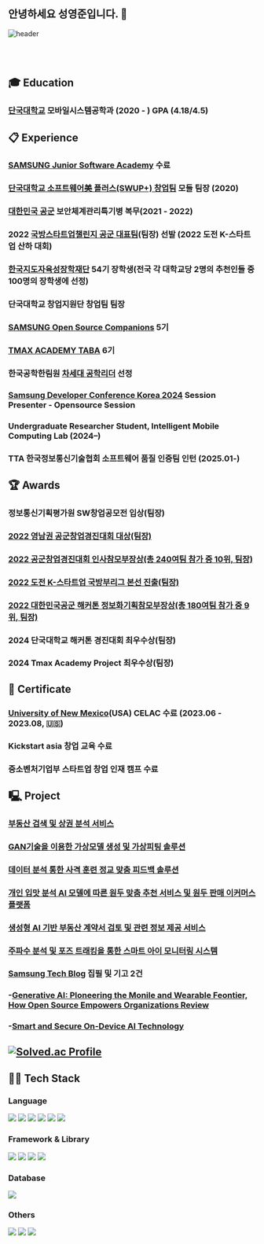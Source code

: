 ## 안녕하세요 성영준입니다. 👋
![header](https://capsule-render.vercel.app/api?type=wave&color=auto&height=300&section=header&text=Seong%20YeongJun&fontSize=90)

 <br/>
 <br/>

## :mortar_board: Education
### [단국대학교](https://dankook.ac.kr/)  모바일시스템공학과 (2020 - ) GPA (4.18/4.5)
##  :clipboard: Experience
### [SAMSUNG Junior Software Academy](https://www.juniorsoftwareacademy.com/) 수료
### [단국대학교 소프트웨어美 플러스(SWUP+) 창업팀](https://swcu.dankook.ac.kr/web/swcup/-20) 모들 팀장 (2020)
### [대한민국 공군](https://rokaf.airforce.mil.kr/sites/airforce/index.do) 보안체계관리특기병 복무(2021 - 2022)
### 2022 [국방스타트업챌린지 공군 대표팀](https://n.news.naver.com/mnews/article/008/0004756870?sid=102)(팀장) 선발 (2022 도전 K-스타트업 산하 대회)
### [한국지도자육성장학재단](https://www.kosffl.or.kr/) 54기 장학생(전국 각 대학교당 2명의 추천인들 중 100명의 장학생에 선정)
### 단국대학교 창업지원단 창업팀 팀장
### [SAMSUNG Open Source Companions](https://opensource.samsung.com/community/companions/companionsMemberList) 5기
### [TMAX ACADEMY TABA](http://taba.kr/) 6기
### 한국공학한림원 [차세대 공학리더](https://www.naekyehs.org/) 선정
### [Samsung Developer Conference Korea 2024](https://www.sdc-korea.com/session/SN2024101800031) Session Presenter - Opensource Session
### Undergraduate Researcher Student, Intelligent Mobile Computing Lab (2024–)
### TTA 한국정보통신기술협회 소프트웨어 품질 인증팀 인턴 (2025.01-)
##  🏆 Awards
### 정보통신기획평가원 SW창업공모전 입상(팀장)
### [2022 영남권 공군창업경진대회 대상(팀장)](https://n.news.naver.com/mnews/article/015/0004703563?sid=100)
### [2022 공군창업경진대회 인사참모부장상(총 240여팀 참가 중 10위, 팀장)](https://n.news.naver.com/mnews/article/015/0004709507?sid=100)
### [2022 도전 K-스타트업 국방부리그 본선 진출(팀장)](https://kookbang.dema.mil.kr/newsWeb/20220812/16/BBSMSTR_000000010021/view.do)
### [2022 대한민국공군 해커톤 정보화기획참모부장상(총 180여팀 참가 중 9위, 팀장)](https://n.news.naver.com/mnews/article/001/0013559028?sid=100)
### 2024 단국대학교 해커톤 경진대회 최우수상(팀장)
### 2024 Tmax Academy Project 최우수상(팀장)
##  🌱 Certificate
### [University of New Mexico](https://www.unm.edu/)(USA) CELAC 수료 (2023.06 - 2023.08, 🇺🇸)
### Kickstart asia 창업 교육 수료
### 중소벤처기업부 스타트업 창업 인재 캠프 수료
## 🖳 Project
### [부동산 검색 및 상권 분석 서비스](https://sunny-whitefish-5a5.notion.site/15b2d83106ae81bcbfdaef1db3f76f5b)
### [GAN기술을 이용한 가상모델 생성 및 가상피팅 솔루션](https://sunny-whitefish-5a5.notion.site/GAN-15b2d83106ae81b0a5daf3bb3b7c9ec4)
### [데이터 분석 통한 사격 훈련 정교 맞춤 피드백 솔루션](https://sunny-whitefish-5a5.notion.site/15b2d83106ae8162b600d8fb8278ed66)
### [개인 입맛 분석 AI 모델에 따른 원두 맞춤 추천 서비스 및 원두 판매 이커머스 플랫폼](https://sunny-whitefish-5a5.notion.site/AI-15b2d83106ae81dbb9f5d7b8036de7bc)
### [생성형 AI 기반 부동산 계약서 검토 및 관련 정보 제공 서비스](https://sunny-whitefish-5a5.notion.site/AI-15b2d83106ae8158bf72c6cdf39cd6e1)
### [주파수 분석 및 포즈 트래킹을 통한 스마트 아이 모니터링 시스템](https://sunny-whitefish-5a5.notion.site/15b2d83106ae8135babbc222a12176d7)
### [Samsung Tech Blog](https://techblog.samsung.com/) 집필 및 기고 2건
### -[Generative AI: Ploneering the Monile and Wearable Feontier, How Open Source Empowers Organizations Review](https://techblog.samsung.com/blog/article/45)
### -[Smart and Secure On-Device AI Technology](https://techblog.samsung.com/blog/article/52)
## [![Solved.ac Profile](http://mazassumnida.wtf/api/v2/generate_badge?boj=s_yxun)](https://solved.ac/s_yxun/)
## 🧑‍💻 Tech Stack
### Language
<img src="https://img.shields.io/badge/Java-007396?style=for-the-badge&logo=java&logoColor=ffffff"/> <img src="https://img.shields.io/badge/TypeScript-3178C6?style=for-the-badge&logo=typescript&logoColor=ffffff"/> <img src="https://img.shields.io/badge/JavaScript-F7DF1E?style=for-the-badge&logo=javascript&logoColor=000000"/> <img src="https://img.shields.io/badge/C-A8B9CC?style=for-the-badge&logo=c&logoColor=ffffff"/> <img src="https://img.shields.io/badge/C++-00599C?style=for-the-badge&logo=c%2B%2B&logoColor=ffffff"/> <img src="https://img.shields.io/badge/Python-3776AB?style=for-the-badge&logo=python&logoColor=ffffff"/>

### Framework & Library
<img src="https://img.shields.io/badge/React-61DAFB?style=for-the-badge&logo=react&logoColor=000000"/> <img src="https://img.shields.io/badge/Spring%20Boot-6DB33F?style=for-the-badge&logo=spring-boot&logoColor=ffffff"/> <img src="https://img.shields.io/badge/Node.js-339933?style=for-the-badge&logo=node.js&logoColor=ffffff"/> <img src="https://img.shields.io/badge/Tailwind%20CSS-06B6D4?style=for-the-badge&logo=tailwind-css&logoColor=ffffff"/>

### Database
<img src="https://img.shields.io/badge/MySQL-4479A1?style=for-the-badge&logo=mysql&logoColor=ffffff"/>

### Others
<img src="https://img.shields.io/badge/GitHub-181717?style=for-the-badge&logo=github&logoColor=ffffff"/> <img src="https://img.shields.io/badge/Docker-2496ED?style=for-the-badge&logo=docker&logoColor=ffffff"/> <img src="https://img.shields.io/badge/Amazon%20AWS-232F3E?style=for-the-badge&logo=amazon-aws&logoColor=ffffff"/>
<!--
**yxun20/yxun20** is a ✨ _special_ ✨ repository because its `README.md` (this file) appears on your GitHub profile.

👋 Welcome my github profile !
 
🎓 Education
단국대학교 모바일시스템공학과 (2020 - )
📋 Experience
삼성주니어소프트웨어아카데미 수료
단국대학교 소프트웨어美 플러스(SWUP+) 창업팀 모들 팀장 (2020)
대한민국 공군 보안체계관리병 복무(2021 - 2022)
2022 국방스타트업챌린지 공군 대표팀(팀장) 선발 (2022 도전 K-스타트업 산하 대회)
한국지도자육성장학재단 54기 장학생(전국 각 대학교당 2명의 추천인들 중 100명의 장학생에 선정)
삼성 Open Source Companions 5기
🌱 Certificate
University of New Mexico CELAC 수료
Kickstart asia 창업 교육 수료
중소벤처기업부 스타트업 창업 캠프 수료
🏆 Awards
정보통신기획평가원 SW창업공모전 입상(팀장)
2022 영남권 공군창업경진대회 대상(팀장)
2022 공군창업경진대회 인사참모부장상(총 240여팀 참가 중 10위, 팀장)
2022 도전 K-스타트업 국방부리그 본선 진출(팀장)
2022 대한민국공군 해커톤 정보화기획참모부장상(총 180여팀 참가 중 9위, 팀장)
🖳 Project
데이터 분석을 통한 사격훈련 정교 맞춤 피드백 솔루션
공군본부, 한국과학기술원, 대전창조경제혁신센터 참여
### [SAMSUNG Developer Conference 2024(SDC 24)](https://developer.samsung.com/conference/sdc23) Sessions 발표 초청
### [SAMSUNG Open Source CONference Global : India](https://opensource.samsung.com/community/soscon) 참여
Here are some ideas to get you started:

- 🔭 I’m currently working on ...
- 🌱 I’m currently learning ...
- 👯 I’m looking to collaborate on ...
- 🤔 I’m looking for help with ...
- 💬 Ask me about ...
- 📫 How to reach me: ...
- 😄 Pronouns: ...
- ⚡ Fun fact: ...
-->
